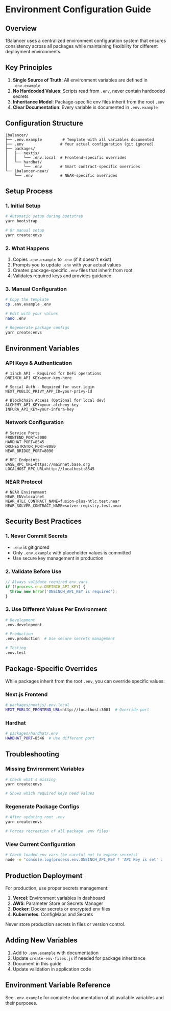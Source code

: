# Environment Configuration Guide

## Overview

1Balancer uses a centralized environment configuration system that ensures consistency across all packages while maintaining flexibility for different deployment environments.

## Key Principles

1. **Single Source of Truth**: All environment variables are defined in `.env.example`
2. **No Hardcoded Values**: Scripts read from `.env`, never contain hardcoded secrets
3. **Inheritance Model**: Package-specific env files inherit from the root `.env`
4. **Clear Documentation**: Every variable is documented in `.env.example`

## Configuration Structure

```
1balancer/
├── .env.example         # Template with all variables documented
├── .env                # Your actual configuration (git ignored)
├── packages/
│   ├── nextjs/
│   │   └── .env.local  # Frontend-specific overrides
│   └── hardhat/
│       └── .env        # Smart contract-specific overrides
└── 1balancer-near/
    └── .env            # NEAR-specific overrides
```

## Setup Process

### 1. Initial Setup

```bash
# Automatic setup during bootstrap
yarn bootstrap

# Or manual setup
yarn create:envs
```

### 2. What Happens

1. Copies `.env.example` to `.env` (if it doesn't exist)
2. Prompts you to update `.env` with your actual values
3. Creates package-specific `.env` files that inherit from root
4. Validates required keys and provides guidance

### 3. Manual Configuration

```bash
# Copy the template
cp .env.example .env

# Edit with your values
nano .env

# Regenerate package configs
yarn create:envs
```

## Environment Variables

### API Keys & Authentication

```env
# 1inch API - Required for DeFi operations
ONEINCH_API_KEY=your-key-here

# Social Auth - Required for user login
NEXT_PUBLIC_PRIVY_APP_ID=your-privy-id

# Blockchain Access (Optional for local dev)
ALCHEMY_API_KEY=your-alchemy-key
INFURA_API_KEY=your-infura-key
```

### Network Configuration

```env
# Service Ports
FRONTEND_PORT=3000
HARDHAT_PORT=8545
ORCHESTRATOR_PORT=8080
NEAR_BRIDGE_PORT=8090

# RPC Endpoints
BASE_RPC_URL=https://mainnet.base.org
LOCALHOST_RPC_URL=http://localhost:8545
```

### NEAR Protocol

```env
# NEAR Environment
NEAR_ENV=localnet
NEAR_HTLC_CONTRACT_NAME=fusion-plus-htlc.test.near
NEAR_SOLVER_CONTRACT_NAME=solver-registry.test.near
```

## Security Best Practices

### 1. Never Commit Secrets

- `.env` is gitignored
- Only `.env.example` with placeholder values is committed
- Use secure key management in production

### 2. Validate Before Use

```javascript
// Always validate required env vars
if (!process.env.ONEINCH_API_KEY) {
  throw new Error('ONEINCH_API_KEY is required');
}
```

### 3. Use Different Values Per Environment

```bash
# Development
.env.development

# Production
.env.production  # Use secure secrets management

# Testing
.env.test
```

## Package-Specific Overrides

While packages inherit from the root `.env`, you can override specific values:

### Next.js Frontend

```bash
# packages/nextjs/.env.local
NEXT_PUBLIC_FRONTEND_URL=http://localhost:3001  # Override port
```

### Hardhat

```bash
# packages/hardhat/.env
HARDHAT_PORT=8546  # Use different port
```

## Troubleshooting

### Missing Environment Variables

```bash
# Check what's missing
yarn create:envs

# Shows which required keys need values
```

### Regenerate Package Configs

```bash
# After updating root .env
yarn create:envs

# Forces recreation of all package .env files
```

### View Current Configuration

```bash
# Check loaded env vars (be careful not to expose secrets)
node -e "console.log(process.env.ONEINCH_API_KEY ? 'API Key is set' : 'API Key missing')"
```

## Production Deployment

For production, use proper secrets management:

1. **Vercel**: Environment variables in dashboard
2. **AWS**: Parameter Store or Secrets Manager
3. **Docker**: Docker secrets or encrypted env files
4. **Kubernetes**: ConfigMaps and Secrets

Never store production secrets in files or version control.

## Adding New Variables

1. Add to `.env.example` with documentation
2. Update `create-env-files.js` if needed for package inheritance
3. Document in this guide
4. Update validation in application code

## Environment Variable Reference

See `.env.example` for complete documentation of all available variables and their purposes.